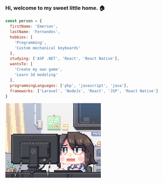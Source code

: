 ### Hi, welcome to my sweet little home. :house:

```javascript
const person = {
  firstName: 'Emerson',
  lastName: 'Fernandes',
  hobbies: [
    'Programming',
    'Custom mechanical keyboards'
  ],
  studying: ['ASP .NET', 'React', 'React Native'],
  wantsTo: [
    'Create my own game',
    'Learn 3d modeling'
  ],
  programmingLanguages: ['php', 'javascript', 'java'],
  frameworks: ['Laravel', 'NodeJs', 'React', 'JSP', 'React Native']
}
```

![Looking for a bug late at night](https://github.com/Honokai/honokai/blob/main/f0f0d932d6e39c7af5aa305cbd8da735.gif?raw=true)
